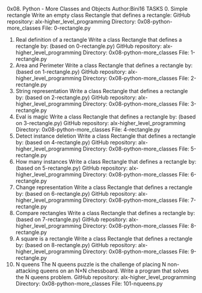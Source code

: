 0x08. Python - More Classes and Objects
Author:Bini16
TASKS
0. Simple rectangle
Write an empty class Rectangle that defines a rectangle:
GitHub repository: alx-higher_level_programming
Directory: 0x08-python-more_classes
File: 0-rectangle.py
1. Real definition of a rectangle
Write a class Rectangle that defines a rectangle by: (based on 0-rectangle.py)
GitHub repository: alx-higher_level_programming
Directory: 0x08-python-more_classes
File: 1-rectangle.py
2. Area and Perimeter
Write a class Rectangle that defines a rectangle by: (based on 1-rectangle.py)
GitHub repository: alx-higher_level_programming
Directory: 0x08-python-more_classes
File: 2-rectangle.py
3. String representation
Write a class Rectangle that defines a rectangle by: (based on 2-rectangle.py)
GitHub repository: alx-higher_level_programming
Directory: 0x08-python-more_classes
File: 3-rectangle.py
4. Eval is magic
Write a class Rectangle that defines a rectangle by: (based on 3-rectangle.py)
GitHub repository: alx-higher_level_programming
Directory: 0x08-python-more_classes
File: 4-rectangle.py
5. Detect instance deletion
Write a class Rectangle that defines a rectangle by: (based on 4-rectangle.py)
GitHub repository: alx-higher_level_programming
Directory: 0x08-python-more_classes
File: 5-rectangle.py
6. How many instances
Write a class Rectangle that defines a rectangle by: (based on 5-rectangle.py)
GitHub repository: alx-higher_level_programming
Directory: 0x08-python-more_classes
File: 6-rectangle.py
7. Change representation
Write a class Rectangle that defines a rectangle by: (based on 6-rectangle.py)
GitHub repository: alx-higher_level_programming
Directory: 0x08-python-more_classes
File: 7-rectangle.py
8. Compare rectangles
Write a class Rectangle that defines a rectangle by: (based on 7-rectangle.py)
GitHub repository: alx-higher_level_programming
Directory: 0x08-python-more_classes
File: 8-rectangle.py
9. A square is a rectangle
Write a class Rectangle that defines a rectangle by: (based on 8-rectangle.py)
GitHub repository: alx-higher_level_programming
Directory: 0x08-python-more_classes
File: 9-rectangle.py
10. N queens
The N queens puzzle is the challenge of placing N non-attacking queens on an N×N chessboard. Write a program that solves the N queens problem.
GitHub repository: alx-higher_level_programming
Directory: 0x08-python-more_classes
File: 101-nqueens.py
